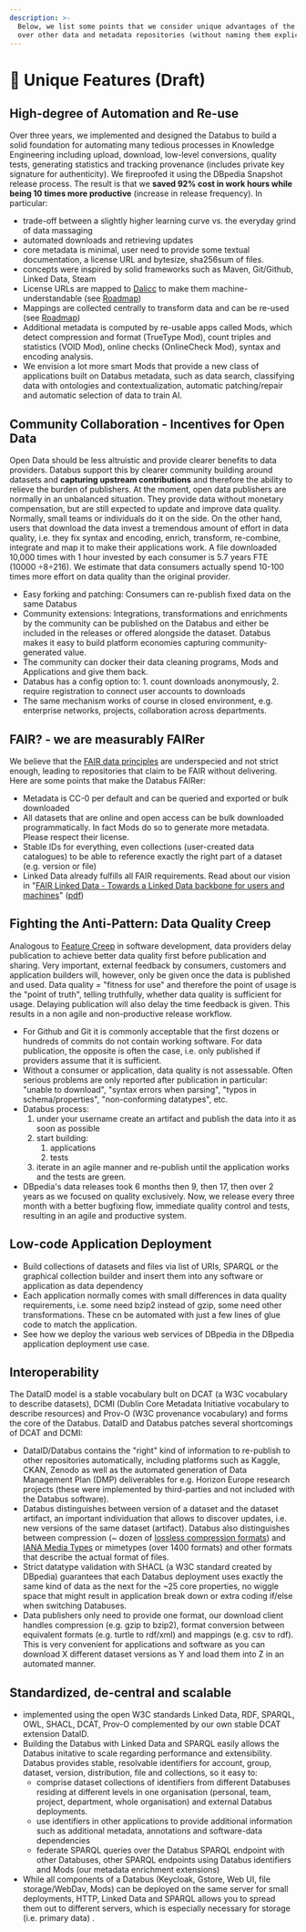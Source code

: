 ```yaml
---
description: >-
  Below, we list some points that we consider unique advantages of the Databus
  over other data and metadata repositories (without naming them explicitly).
---
```


# 🚀 Unique Features (Draft)

## High-degree of Automation and Re-use

Over three years, we implemented and designed the Databus to build a solid foundation for automating many tedious processes in Knowledge Engineering including upload, download, low-level conversions, quality tests, generating statistics and tracking provenance (includes private key signature for authenticity). We fireproofed it using the DBpedia Snapshot release process. The result is that we **saved 92% cost in work hours while being 10 times more productive** (increase in release frequency). In particular:

* trade-off between a slightly higher learning curve vs. the everyday grind of data massaging
* automated downloads and retrieving updates
* core metadata is minimal, user need to provide some textual documentation, a license URL and bytesize, sha256sum of files.&#x20;
* concepts were inspired by solid frameworks such as Maven, Git/Github, Linked Data, Steam
* License URLs are mapped to [Dalicc](https://dalicc.net) to make them machine-understandable (see [Roadmap](roadmap.md))
* Mappings are collected centrally to transform data and can be re-used (see [Roadmap](roadmap.md))
* Additional metadata is computed by re-usable apps called Mods, which detect compression and format (TrueType Mod), count triples and statistics (VOID Mod), online checks (OnlineCheck Mod), syntax and encoding analysis.&#x20;
* We envision a lot more smart Mods that provide a new class of applications built on Databus metadata, such as data search, classifying data with ontologies and contextualization, automatic patching/repair and automatic selection of data to train AI. &#x20;



## Community Collaboration - Incentives for Open Data

Open Data should be less altruistic and provide clearer benefits to data providers. Databus support this by clearer community building around datasets and **capturing upstream contributions** and therefore the ability to relieve the burden of publishers. At the moment, open data publishers are normally in an unbalanced situation. They provide data without monetary compensation, but are still expected to update and improve data quality. Normally, small teams or individuals do it on the side. On the other hand, users that download the data invest a tremendous amount of effort in data quality, i.e. they fix syntax and encoding, enrich, transform, re-combine, integrate and map it to make their applications work. A file downloaded 10,000 times with 1 hour invested by each consumer is 5.7 years FTE (10000 ÷8÷216).  We estimate that data consumers actually spend 10-100 times more effort on data quality than the original provider.      &#x20;

* Easy forking and patching: Consumers can re-publish fixed data on the same Databus
* Community extensions: Integrations, transformations and enrichments by the community can be published on the Databus and either be included in the releases or offered alongside the dataset. Databus makes it easy to build platform economies capturing community-generated value.&#x20;
* The community can docker their data cleaning programs, Mods and Applications and give them back.  &#x20;
* Databus has a config option to: 1. count downloads anonymously, 2. require registration to connect user accounts to downloads
* The same mechanism works of course in closed environment, e.g. enterprise networks, projects, collaboration across departments.&#x20;



## FAIR? - we are measurably FAIRer

We believe that the [FAIR data principles](https://en.wikipedia.org/wiki/FAIR\_data) are underspecied and not strict enough, leading to repositories that claim to be FAIR without delivering. Here are some points that make the Databus FAIRer:

* Metadata is CC-0 per default and can be queried and exported or bulk downloaded
* All datasets that are online and open access can be bulk downloaded programmatically. In fact Mods do so to generate more metadata. Please respect their license.&#x20;
* Stable IDs for everything, even collections (user-created data catalogues) to be able to reference exactly the right part of a dataset (e.g. version or file)
* Linked Data already fulfills all FAIR requirements. Read about our vision in "[FAIR Linked Data - Towards a Linked Data backbone for users and machines](https://dl.acm.org/doi/10.1145/3442442.3451364)" ([pdf](https://svn.aksw.org/papers/2021/sci-k\_fair-linked-data/public.pdf))

## Fighting the Anti-Pattern: Data Quality Creep&#x20;

Analogous to [Feature Creep](https://en.wikipedia.org/wiki/Feature\_creep) in software development, data providers delay publication to achieve better data quality first before publication and sharing. Very important, external feedback by consumers, customers and application builders will, however, only be given once the data is published and used. Data quality = "fitness for use" and therefore the point of usage is the "point of truth", telling truthfully, whether data quality is sufficient for usage. Delaying publication will also delay the time feedback is given. This results in a non agile and non-productive release workflow.&#x20;

* For Github and Git it is commonly acceptable that the first dozens or hundreds of commits do not contain working software. For data publication, the opposite is often the case, i.e. only published if providers assume that it is sufficient.
* Without a consumer or application, data quality is not assessable. Often serious problems are only reported after publication in particular: "unable to download", "syntax errors when parsing", "typos in schema/properties", "non-conforming datatypes", etc.&#x20;
* Databus process:&#x20;
  1. under your username create an artifact and publish the data into it as soon as possible
  2. start building:
     1. &#x20;applications
     2. tests
  3. iterate in an agile manner and re-publish until the application works and the tests are green. &#x20;
* DBpedia's data releases took 6 months then 9, then 17, then over 2 years as we focused on quality exclusively. Now, we release every three month with a better bugfixing flow, immediate quality control and tests, resulting in an agile and productive system.

## Low-code Application Deployment

* Build collections of datasets and files via list of URIs, SPARQL or the graphical collection builder and insert them into any software or application as data dependency
* Each application normally comes with small differences in data quality requirements, i.e. some need bzip2 instead of gzip, some need other transformations. These cn be automated with just a few lines of glue code to match the application.
* See how we deploy the various web services of DBpedia in the DBpedia application deployment use case. &#x20;

## Interoperability

The DataID model is a stable vocabulary bult on DCAT (a W3C vocabulary to describe datasets), DCMI (Dublin Core Metadata Initiative vocabulary to describe resources) and Prov-O (W3C provenance vocabulary) and forms the core of the Databus. DataID and Databus patches several shortcomings of DCAT and DCMI:

* DataID/Databus contains the "right" kind of information to re-publish to other repositories automatically, including platforms such as Kaggle, CKAN, Zenodo as well as the automated generation of Data Management Plan (DMP) deliverables for e.g. Horizon Europe research projects (these were implemented by third-parties and not included with the Databus software).&#x20;
* Databus distinguishes between version of a dataset and the dataset artifact, an important individuation that allows to discover updates, i.e. new versions of the same dataset (artifact). Databus also distinguishes between compression (\~ dozen of [lossless compression formats](https://commons.apache.org/proper/commons-compress/)) and [IANA Media Types](https://www.iana.org/assignments/media-types/media-types.xhtml) or mimetypes (over 1400 formats) and other formats that describe the actual format of files. &#x20;
* Strict datatype validation with SHACL (a W3C standard created by DBpedia) guarantees that each Databus deployment uses exactly the same kind of data as the next for the \~25 core properties, no wiggle space that might result in application break down or extra coding if/else when switching Databuses.&#x20;
* Data publishers only need to provide one format, our download client handles compression (e.g. gzip to bzip2), format conversion between equivalent formats (e.g. turtle to rdf/xml) and mappings (e.g. csv to rdf).  This is very convenient for applications and software as you can download X different dataset versions as Y and load them into Z in an automated manner.         &#x20;



## Standardized, de-central and scalable

* implemented using the open W3C standards Linked Data, RDF, SPARQL, OWL, SHACL, DCAT, Prov-O complemented by our own stable DCAT extension DataID.&#x20;
* Building the Databus with Linked Data and SPARQL easily allows the Databus initative to scale regarding performance and extensibility. Databus provides stable, resolvable identifiers for account, group, dataset, version, distribution, file and collections, so it easy to:
  * comprise dataset collections of identifiers from different Databuses residing at different levels in one organisation (personal, team, project, department, whole organisation) and external Databus deployments.&#x20;
  * use identifiers in other applications to provide additional information such as additional metadata, annotations and software-data dependencies
  * federate SPARQL queries over the Databus SPARQL endpoint with other Databuses, other SPARQL endpoints using Databus identifiers and Mods (our metadata enrichment extensions)   &#x20;
* While all components of a Databus (Keycloak, Gstore, Web UI, file storage/WebDav, Mods) can be deployed on the same server for small deployments, HTTP, Linked Data and SPARQL allows you to spread them out to different servers, which is especially necessary for storage (i.e. primary data) .&#x20;

## &#x20;
